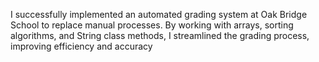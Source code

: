 I successfully implemented an automated grading system at Oak Bridge School to replace manual processes.
By working with arrays, sorting algorithms, and String class methods, I streamlined the grading process, improving efficiency and accuracy

